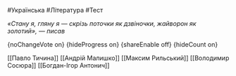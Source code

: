 #Українська #Література #Тест

*«Стану я, гляну я — скрізь поточки як дзвіночки, жайворон як золотий», — писав*

{noChangeVote on}
{hideProgress on}
{shareEnable off}
{hideCount on}

[[Павло Тичина]]
[[Андрій Малишко]]
[[Максим Рильський]]
[[Володимир Сосюра]]
[[Богдан-Ігор Антонич]]

